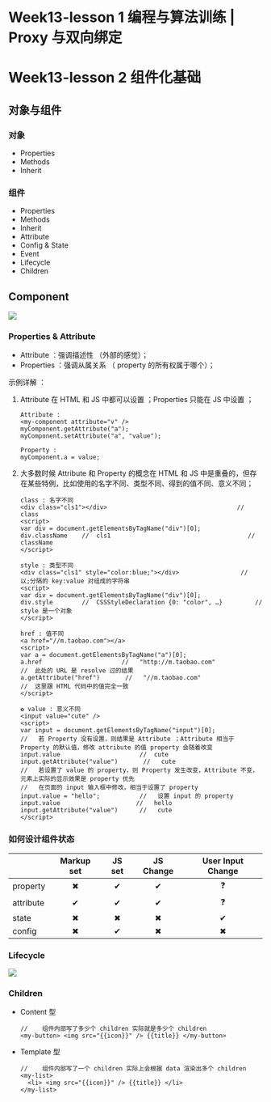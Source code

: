 # Week13-lesson 1	编程与算法训练 | Proxy 与双向绑定









# Week13-lesson 2	组件化基础

## 对象与组件

### 对象

- Properties
- Methods
- Inherit

### 组件

- Properties
- Methods
- Inherit
- Attribute
- Config & State
- Event
- Lifecycle
- Children

## Component

![](F:\test\自学-极客大学\前端训练营\images\W13L2-1-component.png) 

### Properties & Attribute

- Attribute ：强调描述性 （外部的感觉）；
- Properties ：强调从属关系 （ property 的所有权属于哪个）；

示例详解 ：

1. Attribute 在 HTML 和 JS 中都可以设置 ；Properties 只能在 JS 中设置 ；

   ```
   Attribute :
   <my-component attribute="v" />
   myComponent.getAttribute("a");
   myComponent.setAttribute("a", "value");
   
   Property :
   myComponent.a = value;
   ```

2. 大多数时候 Attribute 和 Property 的概念在 HTML 和 JS 中是重叠的，但存在某些特例，比如使用的名字不同、类型不同、得到的值不同、意义不同；

   ```
   class : 名字不同
   <div class="cls1"></div>							 		   //	class
   <script>
   var div = document.getElementsByTagName("div")[0];
   div.className	//	cls1									  //	className
   </script>
   ```

   ```
   style : 类型不同
   <div class="cls1" style="color:blue;"></div>		  			//	以;分隔的 key:value 对组成的字符串
   <script>
   var div = document.getElementsByTagName("div")[0];
   div.style		//	CSSStyleDeclaration {0: "color", …}	 		//	style 是一个对象
   </script>
   ```

   ```
   href : 值不同
   <a href="//m.taobao.com"></a>
   <script>
   var a = document.getElementsByTagName("a")[0];
   a.href					   //	"http://m.taobao.com"					//	此处的 URL 是 resolve 过的结果
   a.getAttribute("href")		//	 "//m.taobao.com"						 //	 这里跟 HTML 代码中的值完全一致
   </script>
   ```

   ```
   ✿ value : 意义不同
   <input value="cute" />
   <script>
   var input = document.getElementsByTagName("input")[0];
   //	若 Property 没有设置，则结果是 Attribute ；Attribute 相当于 Property 的默认值，修改 attribute 的值 property 会随着改变
   input.value						//	cute
   input.getAttribute("value")		 //	  cute
   //	若设置了 value 的 property，则 Property 发生改变，Attribute 不变，元素上实际的显示效果是 property 优先
   //	在页面的 input 输入框中修改，相当于设置了 property
   input.value = "hello";			//	 设置 input 的 property
   input.value					   //	hello
   input.getAttribute("value")		//	 cute
   </script>
   ```

 ### 如何设计组件状态

|           | Markup set | JS set | JS Change | User Input Change |
| --------- | :--------: | :----: | :-------: | :---------------: |
| property  |     ✖      |   ✔    |     ✔     |         ❓         |
| attribute |     ✔      |   ✔    |     ✔     |         ❓         |
| state     |     ✖      |   ✖    |     ✖     |         ✔         |
| config    |     ✖      |   ✔    |     ✖     |         ✖         |

### Lifecycle

![](F:\test\自学-极客大学\前端训练营\images\W13L2-1-Lifecycle.png) 

### Children

- Content 型

  ```
  //	组件内部写了多少个 children 实际就是多少个 children
  <my-button> <img src="{{icon}}" /> {{title}} </my-button>
  ```

- Template 型

  ```
  //	组件内部写了一个 children 实际上会根据 data 渲染出多个 children
  <my-list>
  	<li> <img src="{{icon}}" /> {{title}} </li>
  </my-list>
  ```

